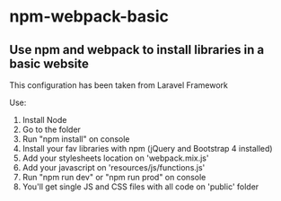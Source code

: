 # npm-webpack-basic
## Use npm and webpack to install libraries in a basic website
This configuration has been taken from Laravel Framework

Use:
1. Install Node
2. Go to the folder
3. Run "npm install" on console
4. Install your fav libraries with npm (jQuery and Bootstrap 4 installed)
5. Add your stylesheets location on 'webpack.mix.js'
6. Add your javascript on 'resources/js/functions.js'
7. Run "npm run dev" or "npm run prod" on console
8. You'll get single JS and CSS files with all code on 'public' folder
